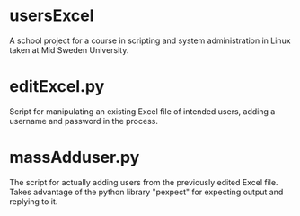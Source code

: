 # usersExcel
A school project for a course in scripting and system administration in Linux taken at Mid Sweden University. 

# editExcel.py
Script for manipulating an existing Excel file of intended users, adding a username and password in the process. 

# massAdduser.py
The script for actually adding users from the previously edited Excel file. Takes advantage of the python library "pexpect" for expecting output and replying to it.  
